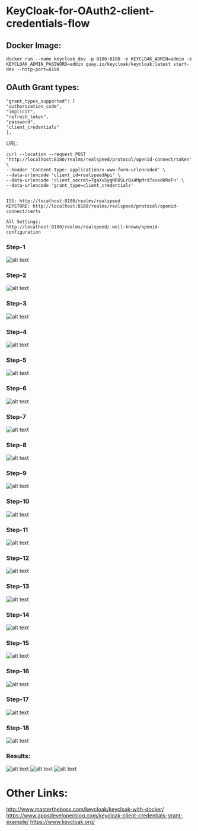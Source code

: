 # KeyCloak-for-OAuth2-client-credentials-flow


## Docker Image: 
~~~
docker run --name keycloak_dev -p 8180:8180 -e KEYCLOAK_ADMIN=admin -e KEYCLOAK_ADMIN_PASSWORD=admin quay.io/keycloak/keycloak:latest start-dev --http-port=8180
~~~

## OAuth Grant types:
~~~
"grant_types_supported": [
"authorization_code",
"implicit",
"refresh_token",
"password",
"client_credentials"
],
~~~

URL:
~~~
curl --location --request POST 'http://localhost:8180/realms/realspeed/protocol/openid-connect/token' \
--header 'Content-Type: application/x-www-form-urlencoded' \
--data-urlencode 'client_id=realspeedApi' \
--data-urlencode 'client_secret=7gaXuSygNR8SLrQs4MpMrd7svxdHRoFn' \
--data-urlencode 'grant_type=client_credentials'


ISS: http://localhost:8180/realms/realspeed
KEYSTORE: http://localhost:8180/realms/realspeed/protocol/openid-connect/certs

All Settings:
http://localhost:8180/realms/realspeed/.well-known/openid-configuration
~~~

### Step-1
![alt text](login_page.jpg)

### Step-2
![alt text](login_page_1.jpg)

### Step-3
![alt text](homepage.jpg)

### Step-4
![alt text](create_realm.jpg)

### Step-5
![alt text](create_realm_2.jpg)

### Step-6
![alt text](realm_homepage.jpg)

### Step-7
![alt text](client_creation.jpg)

### Step-8
![alt text](create_client_1.jpg)

### Step-9
![alt text](create_client_2.jpg)

### Step-10
![alt text](create_JWKS.jpg)

### Step-11
![alt text](client_credentials.jpg)

### Step-12
![alt text](refresh_token_on.jpg)

### Step-13
![alt text](create_client_3.jpg)

### Step-14
![alt text](create_client_4.jpg)

### Step-15
![alt text](add_mapper_to_scope.jpg)

### Step-16
![alt text](add_mapper_to_scope_1.jpg)

### Step-17
![alt text](add_mapper_to_scope_3.jpg)

### Step-18
![alt text](Add_scope_to_client.jpg)

### Results:
![alt text](client_credentials_CURL.jpg)
![alt text](JWKS.jpg)
![alt text](JWT_TOKEN.jpg)


# Other Links:
http://www.mastertheboss.com/keycloak/keycloak-with-docker/
https://www.appsdeveloperblog.com/keycloak-client-credentials-grant-example/
https://www.keycloak.org/
